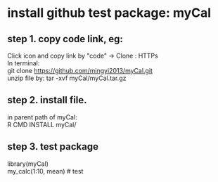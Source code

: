 # install github test package: myCal
## step 1. copy code link, eg:
 Click icon and copy link by "code" -> Clone : HTTPs   
 In terminal:  
 git clone https://github.com/mingyi2013/myCal.git  
 unzip file by: tar -xvf myCal/myCal.tar.gz

## step 2. install file.
in parent path of myCal:  
R CMD INSTALL myCal/

## step 3. test package
library(myCal)  
my_calc(1:10, mean) # test
